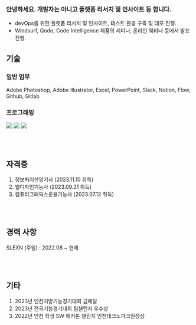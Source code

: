 ### 안녕하세요. 개발자는 아니고 플랫폼 리서치 및 인사이트 등 합니다.

- devOps를 위한 플랫폼 리서치 및 인사이트, 테스트 환경 구축 및 데모 진행.
- Windsurf, Qodo, Code Intelligence 제품의 세미나, 온라인 웨비나 등에서 발표 진행.

## 기술

### 일반 업무
Adobe Photoshop, Adobe Illustrator, Excel, PowerPoint, Slack, Notion, Flow, Github, Gitlab

### 프로그래밍
<img src="https://img.shields.io/badge/javascript-F7DF1E?style=for-the-badge&logo=javascript&logoColor=white"> <img src="https://img.shields.io/badge/nodedotjs-339933?style=for-the-badge&logo=nodedotjs&logoColor=white"> <img src="https://img.shields.io/badge/golang-5dc9e2?style=for-the-badge&logo=go&logoColor=white">

<br>
<br>

## 자격증
1. 정보처리산업기사 (2023.11.10 취득)
2. 웹디자인기능사 (2023.09.21 취득)
3. 컴퓨터그래픽스운용기능사 (2023.07.12 취득)

<br>
<br>

## 경력 사항
SLEXN (주임) : 2022.08 ~ 현재

<br>
<br>

## 기타
1. 2023년 인천지방기능경기대회 금메달
2. 2023년 전국기능경기대회 팀챌린지 우수상
3. 2022년 인천 학생 SW 해커톤 챌린지 인천테크노파크원장상
